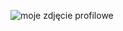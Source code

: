 ![moje zdjęcie profilowe](https://user-images.githubusercontent.com/84997081/135739279-ce9d55e0-4bc0-4a62-8c27-c51840ed5df7.jpg)
